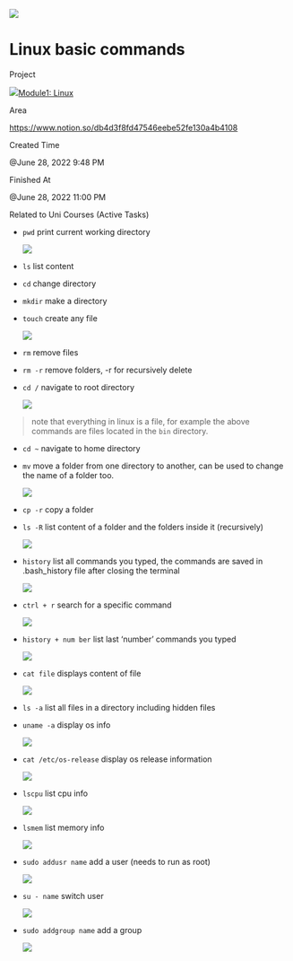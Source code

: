 ![](https://super.so/icon/light/edit-3.svg)

Linux basic commands
===============

Project

[![](https://super.so/icon/light/folder-plus.svg)Module1: Linux](https://www.notion.so/Module1-Linux-012f8f8155f745f68053f61714910da8)

Area

https://www.notion.so/db4d3f8fd47546eebe52fe130a4b4108

Created Time

@June 28, 2022 9:48 PM

Finished At

@June 28, 2022 11:00 PM

Related to Uni Courses (Active Tasks)

*   `pwd` print current working directory
    
    [![](Linux%20commands%2045254da3c8ae4d51864130abc6a5143a/Untitled.png)](Linux%20commands%2045254da3c8ae4d51864130abc6a5143a/Untitled.png)
    

*   `ls` list content

*   `cd` change directory

*   `mkdir` make a directory

*   `touch` create any file
    
    [![](Linux%20commands%2045254da3c8ae4d51864130abc6a5143a/Untitled%201.png)](Linux%20commands%2045254da3c8ae4d51864130abc6a5143a/Untitled%201.png)
    

*   `rm` remove files

*   `rm -r` remove folders, -r for recursively delete

*   `cd /` navigate to root directory
    
    [![](Linux%20commands%2045254da3c8ae4d51864130abc6a5143a/Untitled%202.png)](Linux%20commands%2045254da3c8ae4d51864130abc6a5143a/Untitled%202.png)
    

> note that everything in linux is a file, for example the above commands are files located in the `bin` directory.

*   `cd ~` navigate to home directory

*   `mv` move a folder from one directory to another, can be used to change the name of a folder too.
    
    [![](Linux%20commands%2045254da3c8ae4d51864130abc6a5143a/Untitled%203.png)](Linux%20commands%2045254da3c8ae4d51864130abc6a5143a/Untitled%203.png)
    

*   `cp -r` copy a folder

*   `ls -R` list content of a folder and the folders inside it (recursively)
    
    [![](Linux%20commands%2045254da3c8ae4d51864130abc6a5143a/Untitled%204.png)](Linux%20commands%2045254da3c8ae4d51864130abc6a5143a/Untitled%204.png)
    

*   `history` list all commands you typed, the commands are saved in .bash\_history file after closing the terminal
    
    [![](Linux%20commands%2045254da3c8ae4d51864130abc6a5143a/Untitled%205.png)](Linux%20commands%2045254da3c8ae4d51864130abc6a5143a/Untitled%205.png)
    

*   `ctrl + r` search for a specific command
    
    [![](Linux%20commands%2045254da3c8ae4d51864130abc6a5143a/Untitled%206.png)](Linux%20commands%2045254da3c8ae4d51864130abc6a5143a/Untitled%206.png)
    

*   `history + num ber` list last ‘number’ commands you typed
    
    [![](Linux%20commands%2045254da3c8ae4d51864130abc6a5143a/Untitled%207.png)](Linux%20commands%2045254da3c8ae4d51864130abc6a5143a/Untitled%207.png)
    

*   `cat file` displays content of file
    
    [![](Linux%20commands%2045254da3c8ae4d51864130abc6a5143a/Untitled%208.png)](Linux%20commands%2045254da3c8ae4d51864130abc6a5143a/Untitled%208.png)
    

*   `ls -a` list all files in a directory including hidden files

*   `uname -a` display os info
    
    [![](Linux%20commands%2045254da3c8ae4d51864130abc6a5143a/Untitled%209.png)](Linux%20commands%2045254da3c8ae4d51864130abc6a5143a/Untitled%209.png)
    

*   `cat /etc/os-release` display os release information
    
    [![](Linux%20commands%2045254da3c8ae4d51864130abc6a5143a/Untitled%2010.png)](Linux%20commands%2045254da3c8ae4d51864130abc6a5143a/Untitled%2010.png)
    

*   `lscpu` list cpu info
    
    [![](Linux%20commands%2045254da3c8ae4d51864130abc6a5143a/Untitled%2011.png)](Linux%20commands%2045254da3c8ae4d51864130abc6a5143a/Untitled%2011.png)
    

*   `lsmem` list memory info
    
    [![](Linux%20commands%2045254da3c8ae4d51864130abc6a5143a/Untitled%2012.png)](Linux%20commands%2045254da3c8ae4d51864130abc6a5143a/Untitled%2012.png)
    

*   `sudo addusr name` add a user (needs to run as root)
    
    [![](Linux%20commands%2045254da3c8ae4d51864130abc6a5143a/Untitled%2013.png)](Linux%20commands%2045254da3c8ae4d51864130abc6a5143a/Untitled%2013.png)
    

*   `su - name` switch user
    
    [![](Linux%20commands%2045254da3c8ae4d51864130abc6a5143a/Untitled%2014.png)](Linux%20commands%2045254da3c8ae4d51864130abc6a5143a/Untitled%2014.png)
    

*   `sudo addgroup name` add a group
    
    [![](Linux%20commands%2045254da3c8ae4d51864130abc6a5143a/Untitled%2015.png)](Linux%20commands%2045254da3c8ae4d51864130abc6a5143a/Untitled%2015.png)